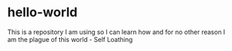 # hello-world
This is a repository I am using so I can learn how and for no other reason
I am the plague of this world - Self Loathing
